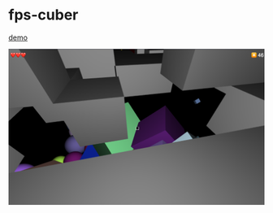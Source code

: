 # fps-cuber

[demo](https://fps.hnr.bz)

![screenshot](https://raw.githubusercontent.com/elhenro/fps-cuber/main/screenshot.png)
